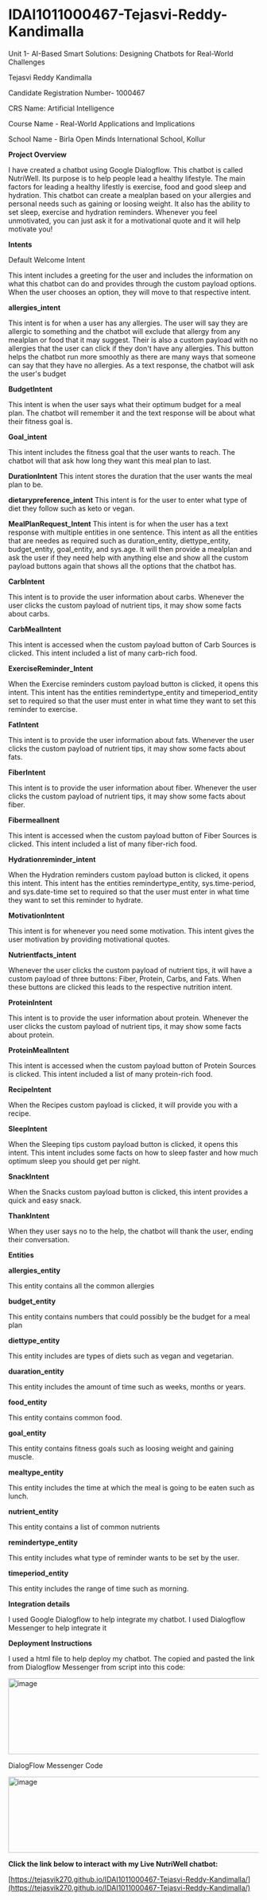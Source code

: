 # IDAI1011000467-Tejasvi-Reddy-Kandimalla
Unit 1- AI-Based Smart Solutions: Designing Chatbots for Real-World Challenges

Tejasvi Reddy Kandimalla

Candidate Registration Number- 1000467

CRS Name: Artificial Intelligence

Course Name - Real-World Applications and Implications

School Name - Birla Open Minds International School, Kollur


**Project Overview**

I have created a chatbot using Google Dialogflow. This chatbot is called NutriWell. Its purpose is to help people lead a healthy lifestyle. The main factors for leading a healthy lifestly is exercise, food and good sleep and hydration. This chatbot can create a mealplan based on your allergies and personal needs such as gaining or loosing weight. It also has the ability to set sleep, exercise and hydration reminders. Whenever you feel unmotivated, you can just ask it for a motivational quote and it will help motivate you!

**Intents**

Default Welcome Intent

This intent includes a greeting for the user and includes the information on what this chatbot can do and provides through the custom payload options. When the user chooses an option, they will move to that respective intent. 

**allergies_intent**

This intent is for when a user has any allergies. The user will say they are allergic to something and the chatbot will exclude that allergy from any mealplan or food that it may suggest. Their is also a custom payload with no allergies that the user can click if they don't have any allergies. This button helps the chatbot run more smoothly as there are many ways that someone can say that they have no allergies. As a text response, the chatbot will ask the user's budget

**BudgetIntent**

This intent is when the user says what their optimum budget for a meal plan. The chatbot will remember it and the text response will be about what their fitness goal is. 

**Goal_intent**

This intent includes the fitness goal that the user wants to reach. The chatbot will that ask how long they want this meal plan to last. 

**DurationIntent**
This intent stores the duration that the user wants the meal plan to be. 

**dietarypreference_intent**
This intent is for the user to enter what type of diet they follow such as keto or vegan.

**MealPlanRequest_Intent**
This intent is for when the user has a text response with multiple entities in one sentence. This intent as all the entities that are needes as required such as duration_entity, diettype_entity, budget_entity, goal_entity, and sys.age. It will then provide a mealplan and ask the user if they need help with anything else and show all the custom payload buttons again that shows all the options that the chatbot has. 

**CarbIntent**

This intent is to provide the user information about carbs. Whenever the user clicks the custom payload of nutrient tips, it may show some facts about carbs. 

**CarbMealIntent**

This intent is accessed when the custom payload button of Carb Sources is clicked. This intent included a list of many carb-rich food. 

**ExerciseReminder_Intent**

When the Exercise reminders custom payload button is clicked, it opens this intent. This intent has the entities remindertype_entity and timeperiod_entity set to required so that the user must enter in what time they want to set this reminder to exercise. 

**FatIntent**

This intent is to provide the user information about fats. Whenever the user clicks the custom payload of nutrient tips, it may show some facts about fats.

**FiberIntent**

This intent is to provide the user information about fiber. Whenever the user clicks the custom payload of nutrient tips, it may show some facts about fiber.

**FibermealInent**

This intent is accessed when the custom payload button of Fiber Sources is clicked. This intent included a list of many fiber-rich food. 

**Hydrationreminder_intent**

When the Hydration reminders custom payload button is clicked, it opens this intent. This intent has the entities remindertype_entity, sys.time-period, and sys.date-time set to required so that the user must enter in what time they want to set this reminder to hydrate.

**MotivationIntent**

This intent is for whenever you need some motivation. This intent gives the user motivation by providing motivational quotes. 

**Nutrientfacts_intent**

Whenever the user clicks the custom payload of nutrient tips, it will have a custom payload of three buttons: Fiber, Protein, Carbs, and Fats. When these buttons are clicked this leads to the respective nutrition intent. 

**ProteinIntent**

This intent is to provide the user information about protein. Whenever the user clicks the custom payload of nutrient tips, it may show some facts about protein.

**ProteinMealIntent**

This intent is accessed when the custom payload button of Protein Sources is clicked. This intent included a list of many protein-rich food. 

**RecipeIntent**

When the Recipes custom payload is clicked, it will provide you with a recipe. 

**SleepIntent**

When the Sleeping tips custom payload button is clicked, it opens this intent. This intent includes some facts on how to sleep faster and how much optimum sleep you should get per night. 

**SnackIntent**

When the Snacks custom payload button is clicked, this intent provides a quick and easy snack. 

**ThankIntent**

When they user says no to the help, the chatbot will thank the user, ending their conversation. 

****Entities****

**allergies_entity**

This entity contains all the common allergies

**budget_entity**

This entity contains numbers that could possibly be the budget for a meal plan

**diettype_entity**

This entity includes are types of diets such as vegan and vegetarian.

**duaration_entity**

This entity includes the amount of time such as weeks, months or years.

**food_entity**

This entity contains common food. 

**goal_entity**

This entity contains fitness goals such as loosing weight and gaining muscle.

**mealtype_entity**

This entity includes the time at which the meal is going to be eaten such as lunch.

**nutrient_entity**

This entity contains a list of common nutrients

**remindertype_entity**

This entity includes what type of reminder wants to be set by the user.

**timeperiod_entity**

This entity includes the range of time such as morning. 

****Integration details****

I used Google Dialogflow to help integrate my chatbot. I used Dialogflow Messenger to help integrate it

****Deployment Instructions****

I used a html file to help deploy my chatbot. The copied and pasted the link from Dialogflow Messenger from script into this code:

<img width="707" height="153" alt="image" src="https://github.com/user-attachments/assets/8a5caeab-1f55-4cff-a88c-973d85fe3488" />

DialogFlow Messenger Code

<img width="707" height="153" alt="image" src="https://github.com/user-attachments/assets/b9a8338b-dade-4a41-b6e2-c2e202429011" />


**Click the link below to interact with my Live NutriWell chatbot:**

[https://tejasvik270.github.io/IDAI1011000467-Tejasvi-Reddy-Kandimalla/](https://tejasvik270.github.io/IDAI1011000467-Tejasvi-Reddy-Kandimalla/)

